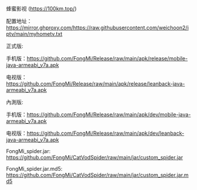 蜂蜜影视 (https://100km.top/)

配置地址：https://mirror.ghproxy.com/https://raw.githubusercontent.com/weichoon2/iptv/main/myhometv.txt

正式版:

手机版：https://github.com/FongMi/Release/raw/main/apk/release/mobile-java-armeabi_v7a.apk

电视版：https://github.com/FongMi/Release/raw/main/apk/release/leanback-java-armeabi_v7a.apk

內測版:

手机版：https://github.com/FongMi/Release/raw/main/apk/dev/mobile-java-armeabi_v7a.apk

电视版：https://github.com/FongMi/Release/raw/main/apk/dev/leanback-java-armeabi_v7a.apk

FongMi_spider.jar: https://github.com/FongMi/CatVodSpider/raw/main/jar/custom_spider.jar

FongMi_spider.jar.md5: https://github.com/FongMi/CatVodSpider/raw/main/jar/custom_spider.jar.md5
